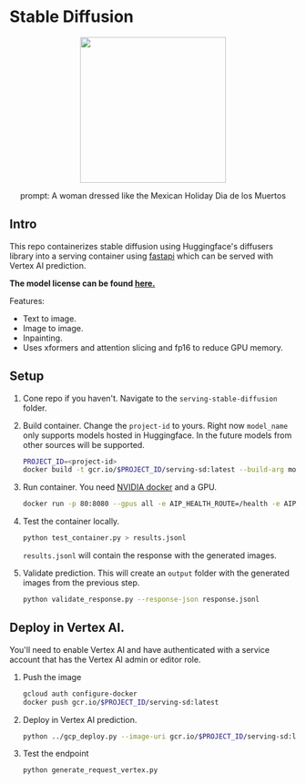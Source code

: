 # Stable Diffusion
<center>
    <image src="../images/ddlm_2.png" width="256px">
    <p>prompt: A woman dressed like the Mexican Holiday Dia de los Muertos</p>
</center>

## Intro

This repo containerizes stable diffusion using Huggingface's diffusers library into a serving container using [fastapi](https://fastapi.tiangolo.com/) which can be served with Vertex AI prediction.

**The model license can be found [here.](https://github.com/CompVis/stable-diffusion/blob/main/LICENSE)**

Features:
- Text to image.
- Image to image.
- Inpainting.
- Uses xformers and attention slicing and fp16 to reduce GPU memory.

## Setup

1. Cone repo if you haven't. Navigate to the `serving-stable-diffusion` folder.
1. Build container. Change the `project-id` to yours. Right now `model_name` only supports models hosted in Huggingface. In the future models from other sources will be supported.

    ```bash
    PROJECT_ID=<project-id>
    docker build -t gcr.io/$PROJECT_ID/serving-sd:latest --build-arg model_name=runwayml/stable-diffusion-v1-5 --build-arg use_xformers=1 --build-arg model_revision=fp16 .
    ```

1. Run container. You need [NVIDIA docker](https://github.com/NVIDIA/nvidia-docker) and a GPU.

    ```bash
    docker run -p 80:8080 --gpus all -e AIP_HEALTH_ROUTE=/health -e AIP_HTTP_PORT=8080 -e AIP_PREDICT_ROUTE=/predict gcr.io/jfacevedo-demos/serving-sd:latest
    ```

1. Test the container locally.

    ```bash
    python test_container.py > results.jsonl
    ```

    `results.jsonl` will contain the response with the generated images.

1. Validate prediction. This will create an `output` folder with the generated images from the previous step.

    ```bash
    python validate_response.py --response-json response.jsonl
    ```

## Deploy in Vertex AI.

You'll need to enable Vertex AI and have authenticated with a service account that has the Vertex AI admin or editor role.

1. Push the image

    ```bash
    gcloud auth configure-docker
    docker push gcr.io/$PROJECT_ID/serving-sd:latest
    ```

1. Deploy in Vertex AI prediction.

    ```bash
    python ../gcp_deploy.py --image-uri gcr.io/$PROJECT_ID/serving-sd:latest --model-name stable-diffusion --endpoint-name stable-diffusion-endpoint --endpoint-deployed-name stable-diffusion-deployed-name

1. Test the endpoint

    ```bash
    python generate_request_vertex.py
    ```